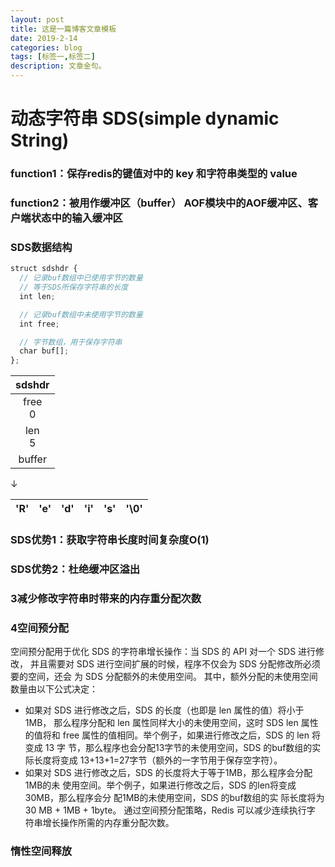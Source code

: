```yaml
---
layout: post
title: 这是一篇博客文章模板
date: 2019-2-14
categories: blog
tags: [标签一,标签二]
description: 文章金句。
---
```

# 动态字符串 SDS(simple dynamic String)
### function1：保存redis的键值对中的 key 和字符串类型的 value
### function2：被用作缓冲区（buffer） AOF模块中的AOF缓冲区、客户端状态中的输入缓冲区

### SDS数据结构
```javascript
struct sdshdr {    
  // 记录buf数组中已使用字节的数量    
  // 等于SDS所保存字符串的长度    
  int len;    

  // 记录buf数组中未使用字节的数量    
  int free;    

  // 字节数组，用于保存字符串    
  char buf[]; 
}; 
```

|sdshdr|
|:-----:|
|free <br>0 |
|len  <br>5  |
|buffer |      

   &darr;

|'R'|'e'|'d'|'i'|'s'|'\0'|
|:-----:|:-----:|:-----:|:-----:|:-----:|:-----:|
### SDS优势1：获取字符串长度时间复杂度O(1)
### SDS优势2：杜绝缓冲区溢出
### 3减少修改字符串时带来的内存重分配次数
### 4空间预分配
空间预分配用于优化 SDS 的字符串增长操作：当 SDS 的 API 对一个 SDS 进行修改， 并且需要对 SDS 进行空间扩展的时候，程序不仅会为 SDS 分配修改所必须要的空间，还会 为 SDS 分配额外的未使用空间。 其中，额外分配的未使用空间数量由以下公式决定： 
* 如果对 SDS 进行修改之后，SDS 的长度（也即是 len 属性的值）将小于 1MB， 那么程序分配和 len 属性同样大小的未使用空间，这时 SDS len 属性的值将和 free 属性的值相同。举个例子，如果进行修改之后，SDS 的 len 将变成 13 字 节，那么程序也会分配13字节的未使用空间，SDS 的buf数组的实际长度将变成 13+13+1=27字节（额外的一字节用于保存空字符）。 
* 如果对 SDS 进行修改之后，SDS 的长度将大于等于1MB，那么程序会分配1MB的未 使用空间。举个例子，如果进行修改之后，SDS 的len将变成30MB，那么程序会分 配1MB的未使用空间，SDS 的buf数组的实 际长度将为30 MB + 1MB + 1byte。 通过空间预分配策略，Redis 可以减少连续执行字 符串增长操作所需的内存重分配次数。 
### 惰性空间释放
